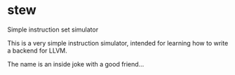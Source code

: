 # stew
Simple instruction set simulator

This is a very simple instruction simulator, intended for learning how to write a backend for LLVM.

The name is an inside joke with a good friend...

